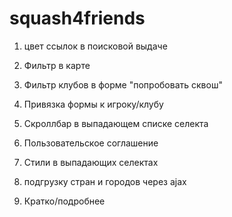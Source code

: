 # squash4friends
1) цвет ссылок в поисковой выдаче
2) Фильтр в карте
3) Фильтр клубов в форме "попробовать сквош"


3) Привязка формы к игроку/клубу
6) Скроллбар в выпадающем списке селекта
7) Пользовательское соглашение
8) Стили в выпадающих селектах
8) подгрузку стран и городов через ajax
9) Кратко/подробнее
